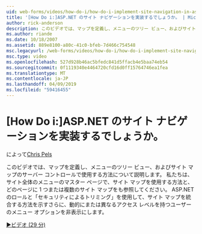```yaml
---
uid: web-forms/videos/how-do-i/how-do-i-implement-site-navigation-in-aspnet
title: '[How Do i:]ASP.NET のサイト ナビゲーションを実装するでしょうか。 | Microsoft Docs'
author: rick-anderson
description: このビデオでは、マップを定義し、メニューのツリー ビュー、およびサイト マップのサーバー コントロールで使用する方法について説明します。 ここには、マスター ページで、サイト マップを使用する方法を参照してください.
ms.author: riande
ms.date: 10/18/2007
ms.assetid: 889e8100-a80c-41c0-bfeb-7d466c754548
msc.legacyurl: /web-forms/videos/how-do-i/how-do-i-implement-site-navigation-in-aspnet
msc.type: video
ms.openlocfilehash: 527d928b46ac5bfedc841d5ffacb4e5baa74eb54
ms.sourcegitcommit: 0f1119340e4464720cfd16d0ff15764746ea1fea
ms.translationtype: MT
ms.contentlocale: ja-JP
ms.lasthandoff: 04/09/2019
ms.locfileid: "59416455"
---
```

# <a name="how-do-i-implement-site-navigation-in-aspnet"></a>[How Do i:]ASP.NET のサイト ナビゲーションを実装するでしょうか。

によって[Chris Pels](https://twitter.com/chrispels)

このビデオでは、マップを定義し、メニューのツリー ビュー、およびサイト マップのサーバー コントロールで使用する方法について説明します。 私たちは、サイト全体のメニューのマスター ページで、サイト マップを使用する方法と、どのページに 1 つまたは複数のサイト マップをも参照してください。 ASP.NET のロールと「セキュリティによるトリミング」を使用して、サイト マップを統合する方法を示すさらに、動的にまたは異なるアクセス レベルを持つユーザーのメニュー オプションを非表示にします。

[&#9654;ビデオ (29 分)](https://channel9.msdn.com/Blogs/ASP-NET-Site-Videos/how-do-i-implement-site-navigation-in-aspnet)
